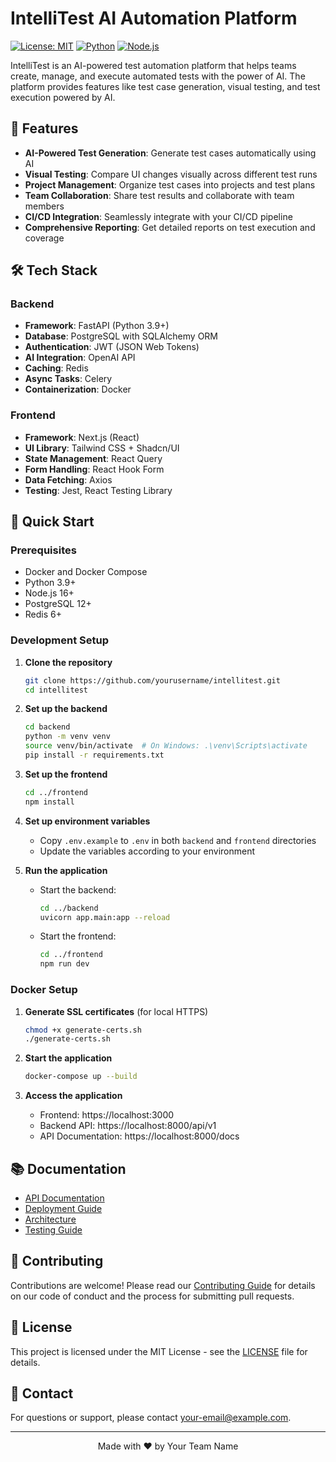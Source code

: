 # IntelliTest AI Automation Platform

[![License: MIT](https://img.shields.io/badge/License-MIT-yellow.svg)](https://opensource.org/licenses/MIT)
[![Python](https://img.shields.io/badge/python-3.9+-blue.svg)](https://www.python.org/downloads/)
[![Node.js](https://img.shields.io/badge/node-%3E%3D16.0.0-brightgreen)](https://nodejs.org/)

IntelliTest is an AI-powered test automation platform that helps teams create, manage, and execute automated tests with the power of AI. The platform provides features like test case generation, visual testing, and test execution powered by AI.

## 🚀 Features

- **AI-Powered Test Generation**: Generate test cases automatically using AI
- **Visual Testing**: Compare UI changes visually across different test runs
- **Project Management**: Organize test cases into projects and test plans
- **Team Collaboration**: Share test results and collaborate with team members
- **CI/CD Integration**: Seamlessly integrate with your CI/CD pipeline
- **Comprehensive Reporting**: Get detailed reports on test execution and coverage

## 🛠️ Tech Stack

### Backend
- **Framework**: FastAPI (Python 3.9+)
- **Database**: PostgreSQL with SQLAlchemy ORM
- **Authentication**: JWT (JSON Web Tokens)
- **AI Integration**: OpenAI API
- **Caching**: Redis
- **Async Tasks**: Celery
- **Containerization**: Docker

### Frontend
- **Framework**: Next.js (React)
- **UI Library**: Tailwind CSS + Shadcn/UI
- **State Management**: React Query
- **Form Handling**: React Hook Form
- **Data Fetching**: Axios
- **Testing**: Jest, React Testing Library

## 🚀 Quick Start

### Prerequisites

- Docker and Docker Compose
- Python 3.9+
- Node.js 16+
- PostgreSQL 12+
- Redis 6+

### Development Setup

1. **Clone the repository**
   ```bash
   git clone https://github.com/yourusername/intellitest.git
   cd intellitest
   ```

2. **Set up the backend**
   ```bash
   cd backend
   python -m venv venv
   source venv/bin/activate  # On Windows: .\venv\Scripts\activate
   pip install -r requirements.txt
   ```

3. **Set up the frontend**
   ```bash
   cd ../frontend
   npm install
   ```

4. **Set up environment variables**
   - Copy `.env.example` to `.env` in both `backend` and `frontend` directories
   - Update the variables according to your environment

5. **Run the application**
   - Start the backend:
     ```bash
     cd ../backend
     uvicorn app.main:app --reload
     ```
   - Start the frontend:
     ```bash
     cd ../frontend
     npm run dev
     ```

### Docker Setup

1. **Generate SSL certificates** (for local HTTPS)
   ```bash
   chmod +x generate-certs.sh
   ./generate-certs.sh
   ```

2. **Start the application**
   ```bash
   docker-compose up --build
   ```

3. **Access the application**
   - Frontend: https://localhost:3000
   - Backend API: https://localhost:8000/api/v1
   - API Documentation: https://localhost:8000/docs

## 📚 Documentation

- [API Documentation](./docs/API_DOCUMENTATION.md)
- [Deployment Guide](./DEPLOYMENT.md)
- [Architecture](./docs/ARCHITECTURE.md)
- [Testing Guide](./docs/TESTING.md)

## 🤝 Contributing

Contributions are welcome! Please read our [Contributing Guide](CONTRIBUTING.md) for details on our code of conduct and the process for submitting pull requests.

## 📄 License

This project is licensed under the MIT License - see the [LICENSE](LICENSE) file for details.

## 📧 Contact

For questions or support, please contact [your-email@example.com](mailto:your-email@example.com).

---

<div align="center">
  Made with ❤️ by Your Team Name
</div>